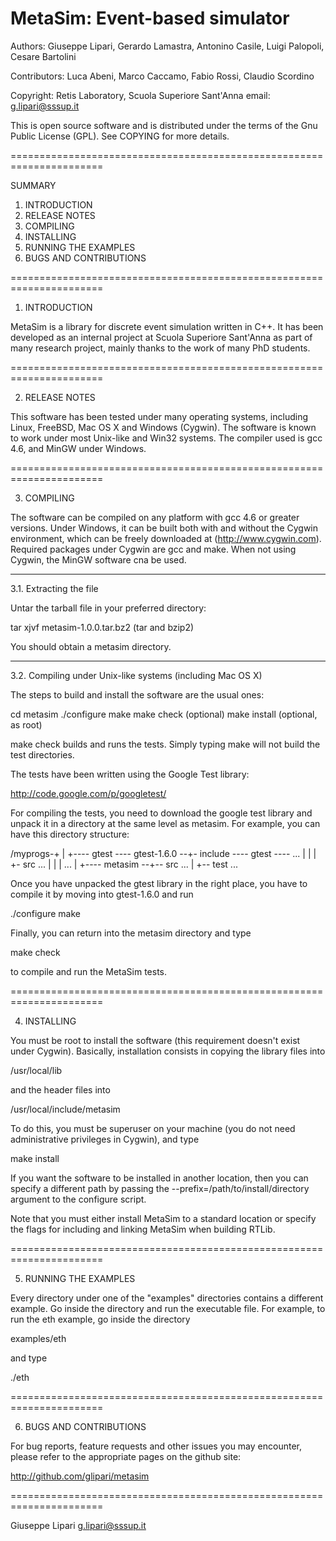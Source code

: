 MetaSim: Event-based simulator
=================================

Authors: Giuseppe Lipari, Gerardo Lamastra, Antonino Casile, 
         Luigi Palopoli, Cesare Bartolini

Contributors: Luca Abeni, Marco Caccamo, Fabio Rossi, Claudio Scordino

Copyright: Retis Laboratory, Scuola Superiore Sant'Anna
email:     g.lipari@sssup.it

This is open source software and is distributed under the terms of the Gnu
Public License (GPL). See COPYING for more details.

======================================================================

SUMMARY

1. INTRODUCTION
2. RELEASE NOTES
3. COMPILING
4. INSTALLING
5. RUNNING THE EXAMPLES
6. BUGS AND CONTRIBUTIONS

======================================================================

1. INTRODUCTION

MetaSim is a library for discrete event simulation written in C++. It
has been developed as an internal project at Scuola Superiore
Sant'Anna as part of many research project, mainly thanks to the work
of many PhD students.

======================================================================

2. RELEASE NOTES

This software has been tested under many operating systems, including
Linux, FreeBSD, Mac OS X and Windows (Cygwin). The software is known
to work under most Unix-like and Win32 systems. The compiler used is
gcc 4.6, and MinGW under Windows.

======================================================================

3. COMPILING

The software can be compiled on any platform with gcc 4.6 or greater
versions. Under Windows, it can be built both with and without the
Cygwin environment, which can be freely downloaded at
(http://www.cygwin.com). Required packages under Cygwin are gcc and
make. When not using Cygwin, the MinGW software cna be used.

----------------------------------------------------------------------

3.1. Extracting the file

Untar the tarball file in your preferred directory:

  tar xjvf metasim-1.0.0.tar.bz2 (tar and bzip2)

You should obtain a metasim directory.

----------------------------------------------------------------------

3.2. Compiling under Unix-like systems (including Mac OS X)

The steps to build and install the software are the usual ones:

  cd metasim
  ./configure
  make
  make check (optional)
  make install (optional, as root)

make check builds and runs the tests. Simply typing make will not
build the test directories. 

The tests have been written using the Google Test library: 

  http://code.google.com/p/googletest/

For compiling the tests, you need to download the google test library
and unpack it in a directory at the same level as metasim. For
example, you can have this directory structure:

/myprogs-+
         |
         +---- gtest ---- gtest-1.6.0 --+- include ---- gtest ---- ... 
         |                              |
         |                              +- src ...
         |                              |
         |                             ...
         |
         +---- metasim --+-- src ...
                         |
                         +-- test ...


Once you have unpacked the gtest library in the right place, you have to compile it 
by moving into gtest-1.6.0 and run 

  ./configure
  make

Finally, you can return into the metasim directory and type 

  make check

to compile and run the MetaSim tests. 

======================================================================

4. INSTALLING

You must be root to install the software (this requirement doesn't
exist under Cygwin). Basically, installation consists in copying the
library files into

  /usr/local/lib

and the header files into

  /usr/local/include/metasim

To do this, you must be superuser on your machine (you do not need
administrative privileges in Cygwin), and type

  make install

If you want the software to be installed in another location, then you
can specify a different path by passing the
--prefix=/path/to/install/directory argument to the configure script.

Note that you must either install MetaSim to a standard location or
specify the flags for including and linking MetaSim when building
RTLib.

======================================================================

5. RUNNING THE EXAMPLES

Every directory under one of the "examples" directories contains a
different example. Go inside the directory and run the executable
file. For example, to run the eth example, go inside the directory

  examples/eth

and type

  ./eth

======================================================================

6. BUGS AND CONTRIBUTIONS

For bug reports, feature requests and other issues you may encounter,
please refer to the appropriate pages on the github site:

  http://github.com/glipari/metasim

======================================================================

Giuseppe Lipari
g.lipari@sssup.it
